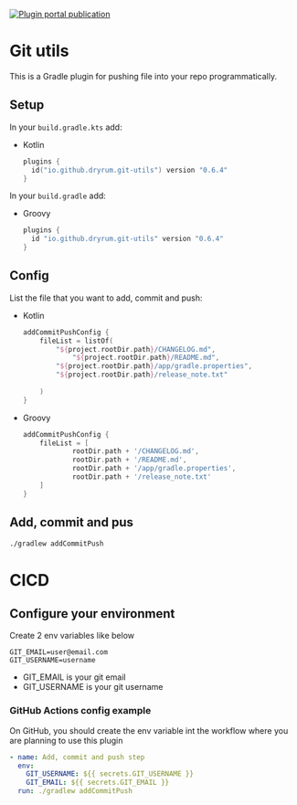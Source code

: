 [![Plugin portal publication](https://img.shields.io/bintray/v/ciriti/c-delivery/gitutils-plugin?color=blue&label=Gradle%20Portal%20Git%20Utils)](https://plugins.gradle.org/plugin/io.github.dryrum.git-utils)

# Git utils

This is a Gradle plugin for pushing file into your repo programmatically.

## Setup

In your `build.gradle.kts` add:

- Kotlin

    ```kotlin
    plugins {
      id("io.github.dryrum.git-utils") version "0.6.4"
    }
    ```

In your `build.gradle` add:

- Groovy

    ```groovy
    plugins {
      id "io.github.dryrum.git-utils" version "0.6.4"
    }
    ```

## Config

List the file that you want to add, commit and push:

- Kotlin

    ```kotlin
    addCommitPushConfig {
        fileList = listOf(
    	    "${project.rootDir.path}/CHANGELOG.md",
                "${project.rootDir.path}/README.md",
    	    "${project.rootDir.path}/app/gradle.properties",
    	    "${project.rootDir.path}/release_note.txt"
            
        )
    }
    ```

- Groovy

    ```groovy
    addCommitPushConfig {
        fileList = [
                rootDir.path + '/CHANGELOG.md', 
                rootDir.path + '/README.md', 
                rootDir.path + '/app/gradle.properties',
                rootDir.path + '/release_note.txt'
        ]
    }
    ```

## Add, commit and pus

```bash
./gradlew addCommitPush
```

# CICD

## Configure your environment

Create 2 env variables like below

```
GIT_EMAIL=user@email.com
GIT_USERNAME=username
```

- GIT_EMAIL is your git email
- GIT_USERNAME is your git username

### GitHub Actions config example

On GitHub, you should create the env variable int the workflow where you are planning to use this plugin

```yaml
- name: Add, commit and push step
  env:
    GIT_USERNAME: ${{ secrets.GIT_USERNAME }}
    GIT_EMAIL: ${{ secrets.GIT_EMAIL }}
  run: ./gradlew addCommitPush
```